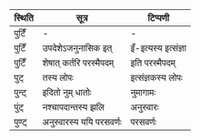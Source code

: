 | स्थिति | सूत्र | टिप्पणी |
| ----- | ------- | ------ |
| पुटिँ | - | - |
| पुटिँ | उपदेशेऽजनुनासिक इत् | इँ-इत्यस्य इत्संज्ञा |
| पुटिँ | शेषात् कर्तरि परस्मैपदम् | इति परस्मैपदम् |
| पुट् | तस्य लोपः | इत्संज्ञकस्य लोपः |
| पुन्ट् | इदितो नुम् धातोः | नुमागामः |
| पुंट् | नश्चापदान्तस्य झलि | अनुस्वारः |
| पुण्ट् | अनुस्वारस्य ययि परसवर्णः | परसवर्णः |
